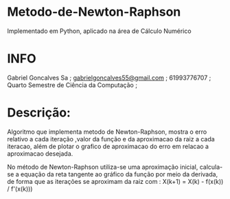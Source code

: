 # Metodo-de-Newton-Raphson
  Implementado em Python, aplicado na área de Cálculo Numérico

# INFO
Gabriel Goncalves Sa ; 
gabrielgoncalves55@gmail.com ;
61993776707 ;
Quarto Semestre de Ciência da Computação ;

# Descrição:
Algoritmo que implementa metodo de Newton-Raphson, mostra o erro relativo a cada iteração ,valor da função e da aproximacao da raiz a cada iteracao, além de plotar o grafico de aproximacao do erro em relacao a aproximacao desejada.
 
No método de Newton-Raphson utiliza-se uma aproximação inicial, calcula-se a equação da reta tangente ao gráfico  da função por meio da derivada, 
de forma que as iterações se aproximam da raiz com : X(k+1) = X(k) - f(x(k)) / f'(x(k))) 
